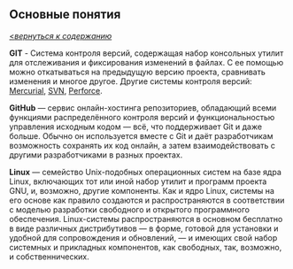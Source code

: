 ## Основные понятия 

[<_вернуться к содержанию_](./README.md)

<strong>GIT</strong> - Система контроля версий, содержащая набор консольных утилит для отслеживания и фиксирования изменений в файлах.
С ее помощью можно откатываться на предыдущую версию проекта, сравнивать изменения и многое другое. Другие системы контроля версий: [Mercurial](https://www.mercurial-scm.org/), [SVN](https://subversion.apache.org/), [Perforce](https://www.perforce.com/).

<strong>GitHub</strong> — сервис онлайн-хостинга репозиториев, обладающий всеми функциями распределённого контроля версий и функциональностью управления исходным кодом — всё, что поддерживает Git и даже больше. Обычно он используется вместе с Git и даёт разработчикам возможность сохранять их код онлайн, а затем взаимодействовать с другими разработчиками в разных проектах.


<strong>Linux</strong>  — семейство Unix-подобных операционных систем на базе ядра Linux, включающих тот или иной набор утилит и программ проекта GNU, и, возможно, другие компоненты. Как и ядро Linux, системы на его основе как правило создаются и распространяются в соответствии с моделью разработки свободного и открытого программного обеспечения. Linux-системы распространяются в основном бесплатно в виде различных дистрибутивов — в форме, готовой для установки и удобной для сопровождения и обновлений, — и имеющих свой набор системных и прикладных компонентов, как свободных, так, возможно, и собственнических. 